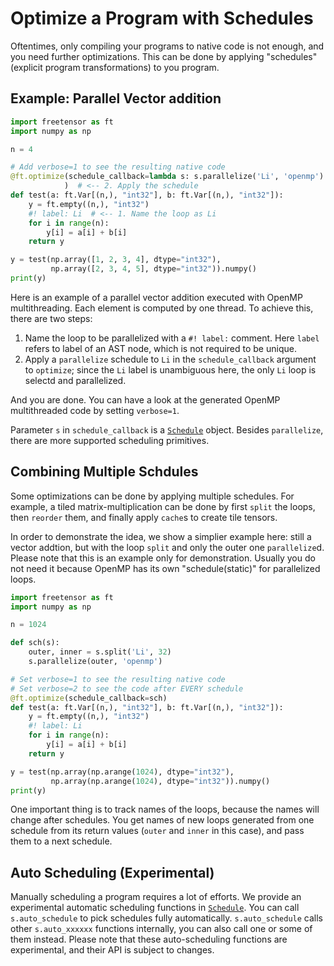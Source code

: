 # Optimize a Program with Schedules

Oftentimes, only compiling your programs to native code is not enough, and you need further optimizations. This can be done by applying "schedules" (explicit program transformations) to you program.

## Example: Parallel Vector addition

```python
import freetensor as ft
import numpy as np

n = 4

# Add verbose=1 to see the resulting native code
@ft.optimize(schedule_callback=lambda s: s.parallelize('Li', 'openmp')
            )  # <-- 2. Apply the schedule
def test(a: ft.Var[(n,), "int32"], b: ft.Var[(n,), "int32"]):
    y = ft.empty((n,), "int32")
    #! label: Li  # <-- 1. Name the loop as Li
    for i in range(n):
        y[i] = a[i] + b[i]
    return y

y = test(np.array([1, 2, 3, 4], dtype="int32"),
         np.array([2, 3, 4, 5], dtype="int32")).numpy()
print(y)
```

Here is an example of a parallel vector addition executed with OpenMP multithreading. Each element is computed by one thread. To achieve this, there are two steps:

1. Name the loop to be parallelized with a `#! label:` comment. Here `label` refers to label of an AST node, which is not required to be unique.
2. Apply a `parallelize` schedule to `Li` in the `schedule_callback` argument to `optimize`; since the `Li` label is unambiguous here, the only `Li` loop is selectd and parallelized.

And you are done. You can have a look at the generated OpenMP multithreaded code by setting `verbose=1`.

Parameter `s` in `schedule_callback` is a [`Schedule`](../../api/#freetensor.core.schedule.Schedule) object. Besides `parallelize`, there are more supported scheduling primitives.

## Combining Multiple Schdules

Some optimizations can be done by applying multiple schedules. For example, a tiled matrix-multiplication can be done by first `split` the loops, then `reorder` them, and finally apply `cache`s to create tile tensors.

In order to demonstrate the idea, we show a simplier example here: still a vector addtion, but with the loop `split` and only the outer one `parallelize`d. Please note that this is an example only for demonstration. Usually you do not need it because OpenMP has its own "schedule(static)" for parallelized loops.

```python
import freetensor as ft
import numpy as np

n = 1024

def sch(s):
    outer, inner = s.split('Li', 32)
    s.parallelize(outer, 'openmp')

# Set verbose=1 to see the resulting native code
# Set verbose=2 to see the code after EVERY schedule
@ft.optimize(schedule_callback=sch)
def test(a: ft.Var[(n,), "int32"], b: ft.Var[(n,), "int32"]):
    y = ft.empty((n,), "int32")
    #! label: Li
    for i in range(n):
        y[i] = a[i] + b[i]
    return y

y = test(np.array(np.arange(1024), dtype="int32"),
         np.array(np.arange(1024), dtype="int32")).numpy()
print(y)
```

One important thing is to track names of the loops, because the names will change after schedules. You get names of new loops generated from one schedule from its return values (`outer` and `inner` in this case), and pass them to a next schedule.

## Auto Scheduling (Experimental)

Manually scheduling a program requires a lot of efforts. We provide an experimental automatic scheduling functions in [`Schedule`](../../api/#freetensor.core.schedule.Schedule). You can call `s.auto_schedule` to pick schedules fully automatically. `s.auto_schedule` calls other `s.auto_xxxxxx` functions internally, you can also call one or some of them instead. Please note that these auto-scheduling functions are experimental, and their API is subject to changes.
